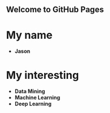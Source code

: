 ## Welcome to GitHub Pages



# My name
- **Jason**


# My interesting
- **Data Mining**
- **Machine Learning**
- **Deep Learning**




